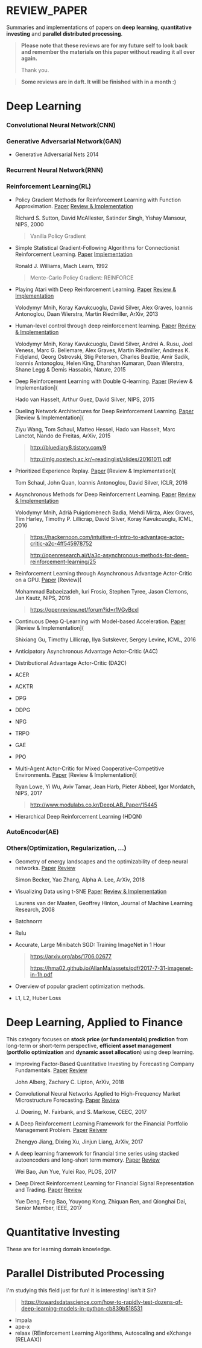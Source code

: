 # REVIEW_PAPER
Summaries and implementations of papers on **deep learning**, **quantitative investing** and **parallel distributed processing**.

> **Please note that these reviews are for my future self to look back and remember the materials on this paper without reading it all over again.**
>
> Thank you.

>  **Some reviews are in daft. It will be finished with in a month :)**

# Deep Learning

### Convolutional Neural Network(CNN)

### Generative Adversarial Network(GAN)

- Generative Adversarial Nets 2014

### Recurrent Neural Network(RNN)

### Reinforcement Learning(RL)

- Policy Gradient Methods for Reinforcement Learning with Function Approximation. [Paper](https://papers.nips.cc/paper/1713-policy-gradient-methods-for-reinforcement-learning-with-function-approximation.pdf) [Review & Implementation](https://github.com/bohblue2/Policy-Gradient-Methods-for-Reinforcement-Learning-with-Function-Approximation)

  Richard S. Sutton, David McAllester, Satinder Singh, Yishay Mansour, NIPS, 2000

  > Vanilla Policy Gradient

- Simple Statistical Gradient-Following Algorithms for Connectionist Reinforcement Learning. [Paper](https://doi.org/10.1007/BF00992696) [Implementation](https://github.com/bohblue2/Simple-Statistical-Gradient-Following-Algorithms-for-Connectionist-Reinforcement-Learning)

  Ronald J. Williams, Mach Learn, 1992

  > Mente-Carlo Policy Gradient: REINFORCE

- Playing Atari with Deep Reinforcement Learning. [Paper](https://arxiv.org/abs/1312.5602) [Review & Implementation](https://github.com/bohblue2/Playing-Atari-with-Deep-Reinforcement-Learning)

  Volodymyr Mnih, Koray Kavukcuoglu, David Silver, Alex Graves, Ioannis Antonoglou, Daan Wierstra,  Martin Riedmiller, ArXiv, 2013 

- Human-level control through deep reinforcement learning. [Paper](https://www.nature.com/articles/nature14236) [Review & Implementation](https://github.com/bohblue2/Human-level-control-through-deep-reinforcement-learning)

  Volodymyr Mnih, Koray Kavukcuoglu, David Silver, Andrei A. Rusu, Joel Veness, Marc G. Bellemare, Alex Graves, Martin Riedmiller, Andreas K. Fidjeland, Georg Ostrovski, Stig Petersen, Charles Beattie, Amir Sadik, Ioannis Antonoglou, Helen King, Dharshan Kumaran, Daan Wierstra, Shane Legg & Demis Hassabis, Nature, 2015

- Deep Reinforcement Learning with Double Q-learning. [Paper](https://arxiv.org/abs/1509.06461) [Review & Implementation](

  Hado van Hasselt, Arthur Guez, David Silver, NIPS, 2015

- Dueling Network Architectures for Deep Reinforcement Learning. [Paper](https://arxiv.org/abs/1511.06581) [Review & Implementation](

  Ziyu Wang, Tom Schaul, Matteo Hessel, Hado van Hasselt, Marc Lanctot, Nando de Freitas, ArXiv, 2015

  > http://bluediary8.tistory.com/9
  >
  > http://mlg.postech.ac.kr/~readinglist/slides/20161011.pdf

- Prioritized Experience Replay. [Paper](https://arxiv.org/abs/1511.05952) [Review & Implementation](

  Tom Schaul, John Quan, Ioannis Antonoglou, David Silver, ICLR, 2016

- Asynchronous Methods for Deep Reinforcement Learning. [Paper](https://arxiv.org/abs/1602.01783v2) [Review & Implementation](https://github.com/bohblue2/Asynchronous-Methods-for-Deep-Reinforcement-Learning)

  Volodymyr Mnih, Adrià Puigdomènech Badia, Mehdi Mirza, Alex Graves, Tim Harley, Timothy P. Lillicrap, David Silver, Koray Kavukcuoglu, ICML, 2016

  > https://hackernoon.com/intuitive-rl-intro-to-advantage-actor-critic-a2c-4ff545978752
  >
  > http://openresearch.ai/t/a3c-asynchronous-methods-for-deep-reinforcement-learning/25

- Reinforcement Learning through Asynchronous Advantage Actor-Critic on a GPU. [Paper](https://arxiv.org/abs/1611.06256v3) [Review](

  Mohammad Babaeizadeh, Iuri Frosio, Stephen Tyree, Jason Clemons, Jan Kautz, NIPS, 2016

  > https://openreview.net/forum?id=r1VGvBcxl

- Continuous Deep Q-Learning with Model-based Acceleration. [Paper](https://arxiv.org/abs/1603.00748) [Review & Implementation](

  Shixiang Gu, Timothy Lillicrap, Ilya Sutskever, Sergey Levine, ICML, 2016

- Anticipatory Asynchronous Advantage Actor-Critic (A4C)

- Distributional Advantage Actor-Critic (DA2C)

- ACER

- ACKTR

- DPG

- DDPG

- NPG

- TRPO

- GAE

- PPO

- Multi-Agent Actor-Critic for Mixed Cooperative-Competitive Environments. [Paper](https://papers.nips.cc/paper/7217-multi-agent-actor-critic-for-mixed-cooperative-competitive-environments.pdf) [Review & Implementation](

  Ryan Lowe, Yi Wu, Aviv Tamar, Jean Harb, Pieter Abbeel, Igor Mordatch, NIPS, 2017

  > http://www.modulabs.co.kr/DeepLAB_Paper/15445

- Hierarchical Deep Reinforcement Learning (HDQN) 

### AutoEncoder(AE) 

### Others(Optimization, Regularization, ...) 

- Geometry of energy landscapes and the optimizability of deep neural networks. [Paper](https://arxiv.org/abs/1808.00408) [Review](https://github.com/bohblue2/Geometry-of-energy-landscapes-and-the-optimizability-of-deep-neural-networks)

  Simon Becker, Yao Zhang, Alpha A. Lee, ArXiv, 2018

- Visualizing Data using t-SNE [Paper](http://www.jmlr.org/papers/volume9/vandermaaten08a/vandermaaten08a.pdf) [Review & Implementation](https://github.com/bohblue2/Visualizing-Data-using-t-SNE)

  Laurens van der Maaten, Geoffrey Hinton, Journal of Machine Learning Research, 2008

- Batchnorm

- Relu

- Accurate, Large Minibatch SGD: Training ImageNet in 1 Hour

  > https://arxiv.org/abs/1706.02677
  >
  > https://hma02.github.io/AllanMa/assets/pdf/2017-7-31-imagenet-in-1h.pdf

- Overview of popular gradient optimization methods.

- L1, L2, Huber Loss



# Deep Learning, Applied to Finance

This category focuses on **stock price (or fundamentals) prediction** from long-term or short-term perspective, **efficient asset management** (**portfolio optimization** and **dynamic asset allocation**) using deep learning.

- Improving Factor-Based Quantitative Investing by Forecasting Company Fundamentals. [Paper](https://arxiv.org/abs/1711.04837) [Review](https://github.com/bohblue2/Improving-Factor-Based-Quantitative-Investing-by-Forecasting-Company-Fundamentals)

  John Alberg, Zachary C. Lipton, ArXiv, 2018

- Convolutional Neural Networks Applied to High-Frequency Market Microstructure Forecasting. [Paper](https://ieeexplore.ieee.org/document/8101595/) [Review](https://github.com/bohblue2/Convolutional-Neural-Networks-Applied-to-High-Frequency-Market-Microstructure-Forecasting)

  J. Doering, M. Fairbank, and S. Markose, CEEC, 2017

- A Deep Reinforcement Learning Framework for the Financial Portfolio Management Problem. [Paper](https://arxiv.org/abs/1706.10059) [Reivew](https://github.com/bohblue2/A-Deep-Reinforcement-Learning-Framework-for-the-Financial-Portfolio-Management-Problem)

  Zhengyo Jiang, Dixing Xu, Jinjun Liang, ArXiv, 2017

- A deep learning framework for financial time series using stacked autoencoders and long-short term memory. [Paper](https://journals.plos.org/plosone/article?id=10.1371/journal.pone.0180944) [Review](https://github.com/bohblue2/A-deep-learning-framework-for-financial-time-series-using-stacked-autoencoders-and-long-short-term-m)

   Wei Bao, Jun Yue, Yulei Rao, PLOS, 2017

- Deep Direct Reinforcement Learning for Financial Signal Representation and Trading. [Paper](https://ieeexplore.ieee.org/document/7407387/) [Review](https://github.com/bohblue2/Deep-Direct-Reinforcement-Learning-for-Financial-Signal-Representation-and-Trading)

   Yue Deng, Feng Bao, Youyong Kong, Zhiquan Ren, and Qionghai Dai, Senior Member, IEEE, 2017



# Quantitative Investing

These are for learning domain knowledge.



# Parallel Distributed Processing

I'm studying this field just for fun! it is interesting! isn't it Sir?

> https://towardsdatascience.com/how-to-rapidly-test-dozens-of-deep-learning-models-in-python-cb839b518531

- Impala
- ape-x
- relaax (REinforcement Learning Algorithms, Autoscaling and eXchange (RELAAX))